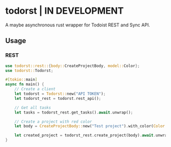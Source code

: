 # todorst | IN DEVELOPMENT

A maybe asynchronous rust wrapper for Todoist REST and Sync API.

## Usage

### REST

```rust
use todorst::rest::{body::CreateProjectBody, model::Color};
use todorst::Todorst;

#[tokio::main]
async fn main() {
    // Create a client
    let todorst = Todorst::new("API TOKEN");
    let todorst_rest = todorst.rest_api();

    // Get all tasks
    let tasks = todorst_rest.get_tasks().await.unwrap();

    // Create a project with red color
    let body = CreateProjectBody::new("Test project").with_color(Color::Red);

    let created_project = todorst_rest.create_project(body).await.unwrap();
}
```
